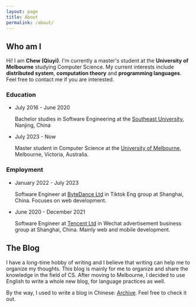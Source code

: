 ```yaml
---
layout: page
title: About
permalink: /about/
---
```


## Who am I

Hi! I am **Chew (Qiuyi)**. I'm currently a master's student at the **University of Melbourne** studying Computer Science. My current interests include **distributed system**, **computation theory** and **programming languages**. Feel free to contact me if you are interested. 

### Education

- July 2016 - June 2020  

  Bachelor studies in Software Engineering at the [Southeast University], Nanjing, China 

- July 2023 - Now

  Master student in Computer Science at the [University of Melbourne], Melbourne, Victoria, Australia.

[Southeast University]:https://www.seu.edu.cn/english/
[University of Melbourne]:https://www.unimelb.edu.au/

### Employment

- January 2022 - July 2023

  Software Engineer at [ByteDance Ltd] in Tiktok Eng group at Shanghai, China. Focuses on web development. 

- June 2020 - December 2021
 
  Software Engineer at [Tencent Ltd] in Wechat advertisement business group at Shanghai, China. Mainly web and mobile development.

[Tencent Ltd]: https://www.tencent.com/en-us/
[ByteDance Ltd]:https://www.bytedance.com/en/

## The Blog

I have a long-time hobby of writing and I believe that writing can help me to organize my thoughts. This blog is mainly for me to organize and share the knowledge in the field of CS. After moving to Melbourne, I decided to use English to write a whole new blog, for language practices as well. 

By the way, I used to write a blog in Chinese: [Archive](Archive). Feel free to check it out.

[Archive]: https://excitedspider.github.io/archive.excitedspider.github.io/